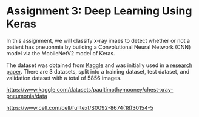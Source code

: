# Assignment 3: Deep Learning Using Keras

In this assignment, we will classify x-ray imaes to detect whether or not a patient has pneuonmia by building a Convolutional Neural Network (CNN) model via the MobileNetV2 model of Keras.

The dataset was obtained from [Kaggle](https://www.kaggle.com/datasets/paultimothymooney/chest-xray-pneumonia/data) and was initially used in a [research paper](https://www.cell.com/cell/fulltext/S0092-8674(18)30154-5). There are 3 datasets, split into a training dataset, test dataset, and validation dataset with a total of 5856 images.

https://www.kaggle.com/datasets/paultimothymooney/chest-xray-pneumonia/data

https://www.cell.com/cell/fulltext/S0092-8674(18)30154-5
